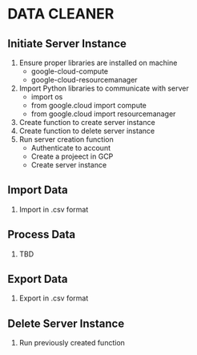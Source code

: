 # DATA CLEANER
## Initiate Server Instance
1. Ensure proper libraries are installed on machine
    * google-cloud-compute
    * google-cloud-resourcemanager
2. Import Python libraries to communicate with server
    * import os
    * from google.cloud import compute
    * from google.cloud import resourcemanager
3. Create function to create server instance
4. Create function to delete server instance
5. Run server creation function
    * Authenticate to account
    * Create a projeect in GCP
    * Create server instance
## Import Data
1. Import in .csv format
## Process Data
1. TBD
## Export Data
1. Export in .csv format
## Delete Server Instance
1. Run previously created function
